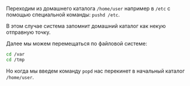 Переходим из домашнего каталога `/home/user` например в `/etc` с помощью специальной команды: `pushd /etc`. 

В этом случае система запомнит домашний каталог как некую отправную точку.

Далее мы можем перемещаться по файловой системе:

```bash
cd /var
cd /tmp
```

Но когда мы введем команду `popd` нас перекинет в начальный каталог `/home/user`.
